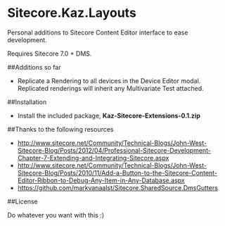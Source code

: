 Sitecore.Kaz.Layouts
================================

Personal additions to Sitecore Content Editor interface to ease development.

Requires Sitecore 7.0 + DMS.

##Additions so far

- Replicate a Rendering to all devices in the Device Editor modal. Replicated renderings will inherit any Multivariate Test attached.

##Installation

- Install the included package, **Kaz-Sitecore-Extensions-0.1.zip**

##Thanks to the following resources

* http://www.sitecore.net/Community/Technical-Blogs/John-West-Sitecore-Blog/Posts/2012/04/Professional-Sitecore-Development-Chapter-7-Extending-and-Integrating-Sitecore.aspx
* http://www.sitecore.net/Community/Technical-Blogs/John-West-Sitecore-Blog/Posts/2010/11/Add-a-Button-to-the-Sitecore-Content-Editor-Ribbon-to-Debug-Any-Item-in-Any-Database.aspx
* https://github.com/markvanaalst/Sitecore.SharedSource.DmsGutters

##License

Do whatever you want with this :)